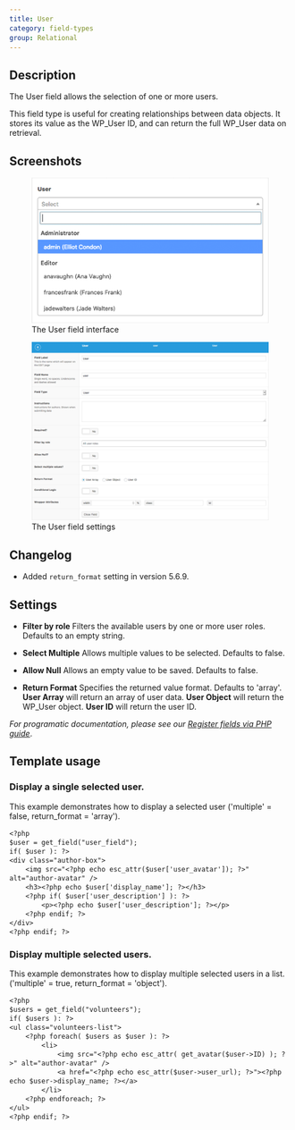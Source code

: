 ```yaml
---
title: User
category: field-types
group: Relational
---
```


## Description
The User field allows the selection of one or more users.

This field type is useful for creating relationships between data objects. It stores its value as the WP_User ID, and can return the full WP_User data on retrieval.

## Screenshots
<div class="gallery">
	<figure>
		<a href="https://raw.githubusercontent.com/AdvancedCustomFields/docs/master/assets/acf-user-field-interface.png">
			<img src="https://raw.githubusercontent.com/AdvancedCustomFields/docs/master/assets/acf-user-field-interface.png" alt="acf-user-field-interface" />
		</a>
		<figcaption>The User field interface</figcaption>
	</figure>
	<figure>
		<a href="https://raw.githubusercontent.com/AdvancedCustomFields/docs/master/assets/acf-user-field-settings.png">
			<img src="https://raw.githubusercontent.com/AdvancedCustomFields/docs/master/assets/acf-user-field-settings.png" alt="acf-user-field-settings" />
		</a>
		<figcaption>The User field settings</figcaption>
	</figure>
</div>

## Changelog
- Added `return_format` setting in version 5.6.9.

## Settings
- **Filter by role** 
  Filters the available users by one or more user roles. Defaults to an empty string.

- **Select Multiple** 
  Allows multiple values to be selected. Defaults to false.

- **Allow Null** 
  Allows an empty value to be saved. Defaults to false.


- **Return Format** 
  Specifies the returned value format. Defaults to 'array'.
  **User Array** will return an array of user data.
  **User Object** will return the WP_User object.
  **User ID** will return the user ID.

*For programatic documentation, please see our [Register fields via PHP guide](https://www.advancedcustomfields.com/resources/register-fields-via-php/)*.

## Template usage

### Display a single selected user.
This example demonstrates how to display a selected user ('multiple' = false, return_format = 'array').
```
<?php
$user = get_field("user_field");
if( $user ): ?>
<div class="author-box">
	<img src="<?php echo esc_attr($user['user_avatar']); ?>" alt="author-avatar" />
	<h3><?php echo $user['display_name']; ?></h3>
	<?php if( $user['user_description'] ): ?>
		<p><?php echo $user['user_description']; ?></p>
	<?php endif; ?>
</div>
<?php endif; ?>
```

### Display multiple selected users.
This example demonstrates how to display multiple selected users in a list. ('multiple' = true, return_format = 'object').
```
<?php
$users = get_field("volunteers");
if( $users ): ?>
<ul class="volunteers-list">
	<?php foreach( $users as $user ): ?>
		<li>
			<img src="<?php echo esc_attr( get_avatar($user->ID) ); ?>" alt="author-avatar" />
			<a href="<?php echo esc_attr($user->user_url); ?>"><?php echo $user->display_name; ?></a>
		</li>
	<?php endforeach; ?>
</ul>
<?php endif; ?>
```

